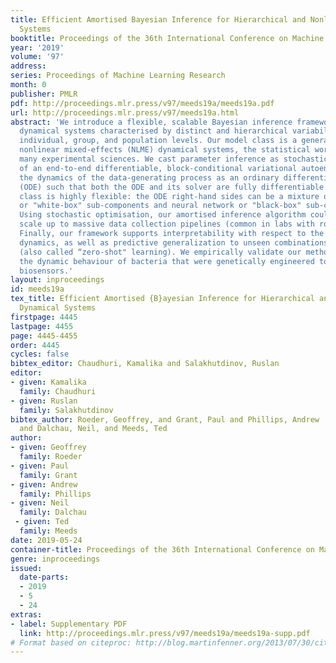 ```yaml
---
title: Efficient Amortised Bayesian Inference for Hierarchical and Nonlinear Dynamical
  Systems
booktitle: Proceedings of the 36th International Conference on Machine Learning
year: '2019'
volume: '97'
address: 
series: Proceedings of Machine Learning Research
month: 0
publisher: PMLR
pdf: http://proceedings.mlr.press/v97/meeds19a/meeds19a.pdf
url: http://proceedings.mlr.press/v97/meeds19a.html
abstract: 'We introduce a flexible, scalable Bayesian inference framework for nonlinear
  dynamical systems characterised by distinct and hierarchical variability at the
  individual, group, and population levels. Our model class is a generalisation of
  nonlinear mixed-effects (NLME) dynamical systems, the statistical workhorse for
  many experimental sciences. We cast parameter inference as stochastic optimisation
  of an end-to-end differentiable, block-conditional variational autoencoder. We specify
  the dynamics of the data-generating process as an ordinary differential equation
  (ODE) such that both the ODE and its solver are fully differentiable. This model
  class is highly flexible: the ODE right-hand sides can be a mixture of user-prescribed
  or "white-box" sub-components and neural network or "black-box" sub-components.
  Using stochastic optimisation, our amortised inference algorithm could seamlessly
  scale up to massive data collection pipelines (common in labs with robotic automation).
  Finally, our framework supports interpretability with respect to the underlying
  dynamics, as well as predictive generalization to unseen combinations of group components
  (also called “zero-shot" learning). We empirically validate our method by predicting
  the dynamic behaviour of bacteria that were genetically engineered to function as
  biosensors.'
layout: inproceedings
id: meeds19a
tex_title: Efficient Amortised {B}ayesian Inference for Hierarchical and Nonlinear
  Dynamical Systems
firstpage: 4445
lastpage: 4455
page: 4445-4455
order: 4445
cycles: false
bibtex_editor: Chaudhuri, Kamalika and Salakhutdinov, Ruslan
editor:
- given: Kamalika
  family: Chaudhuri
- given: Ruslan
  family: Salakhutdinov
bibtex_author: Roeder, Geoffrey, and Grant, Paul and Phillips, Andrew
  and Dalchau, Neil, and Meeds, Ted 
author:
- given: Geoffrey
  family: Roeder
- given: Paul
  family: Grant
- given: Andrew
  family: Phillips
- given: Neil
  family: Dalchau
 - given: Ted
  family: Meeds
date: 2019-05-24
container-title: Proceedings of the 36th International Conference on Machine Learning
genre: inproceedings
issued:
  date-parts:
  - 2019
  - 5
  - 24
extras:
- label: Supplementary PDF
  link: http://proceedings.mlr.press/v97/meeds19a/meeds19a-supp.pdf
# Format based on citeproc: http://blog.martinfenner.org/2013/07/30/citeproc-yaml-for-bibliographies/
---
```

